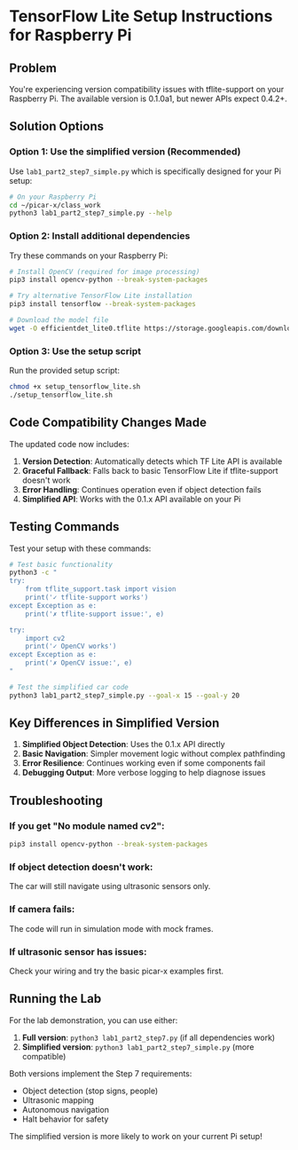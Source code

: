 # TensorFlow Lite Setup Instructions for Raspberry Pi

## Problem
You're experiencing version compatibility issues with tflite-support on your Raspberry Pi. The available version is 0.1.0a1, but newer APIs expect 0.4.2+.

## Solution Options

### Option 1: Use the simplified version (Recommended)
Use `lab1_part2_step7_simple.py` which is specifically designed for your Pi setup:

```bash
# On your Raspberry Pi
cd ~/picar-x/class_work
python3 lab1_part2_step7_simple.py --help
```

### Option 2: Install additional dependencies
Try these commands on your Raspberry Pi:

```bash
# Install OpenCV (required for image processing)
pip3 install opencv-python --break-system-packages

# Try alternative TensorFlow Lite installation
pip3 install tensorflow --break-system-packages

# Download the model file
wget -O efficientdet_lite0.tflite https://storage.googleapis.com/download.tensorflow.org/models/tflite/task_library/object_detection/rpi/lite-model_efficientdet_lite0_detection_metadata_1.tflite
```

### Option 3: Use the setup script
Run the provided setup script:

```bash
chmod +x setup_tensorflow_lite.sh
./setup_tensorflow_lite.sh
```

## Code Compatibility Changes Made

The updated code now includes:

1. **Version Detection**: Automatically detects which TF Lite API is available
2. **Graceful Fallback**: Falls back to basic TensorFlow Lite if tflite-support doesn't work
3. **Error Handling**: Continues operation even if object detection fails
4. **Simplified API**: Works with the 0.1.x API available on your Pi

## Testing Commands

Test your setup with these commands:

```bash
# Test basic functionality
python3 -c "
try:
    from tflite_support.task import vision
    print('✓ tflite-support works')
except Exception as e:
    print('✗ tflite-support issue:', e)

try:
    import cv2
    print('✓ OpenCV works')
except Exception as e:
    print('✗ OpenCV issue:', e)
"

# Test the simplified car code
python3 lab1_part2_step7_simple.py --goal-x 15 --goal-y 20
```

## Key Differences in Simplified Version

1. **Simplified Object Detection**: Uses the 0.1.x API directly
2. **Basic Navigation**: Simpler movement logic without complex pathfinding
3. **Error Resilience**: Continues working even if some components fail
4. **Debugging Output**: More verbose logging to help diagnose issues

## Troubleshooting

### If you get "No module named cv2":
```bash
pip3 install opencv-python --break-system-packages
```

### If object detection doesn't work:
The car will still navigate using ultrasonic sensors only.

### If camera fails:
The code will run in simulation mode with mock frames.

### If ultrasonic sensor has issues:
Check your wiring and try the basic picar-x examples first.

## Running the Lab

For the lab demonstration, you can use either:

1. **Full version**: `python3 lab1_part2_step7.py` (if all dependencies work)
2. **Simplified version**: `python3 lab1_part2_step7_simple.py` (more compatible)

Both versions implement the Step 7 requirements:
- Object detection (stop signs, people)
- Ultrasonic mapping
- Autonomous navigation
- Halt behavior for safety

The simplified version is more likely to work on your current Pi setup!